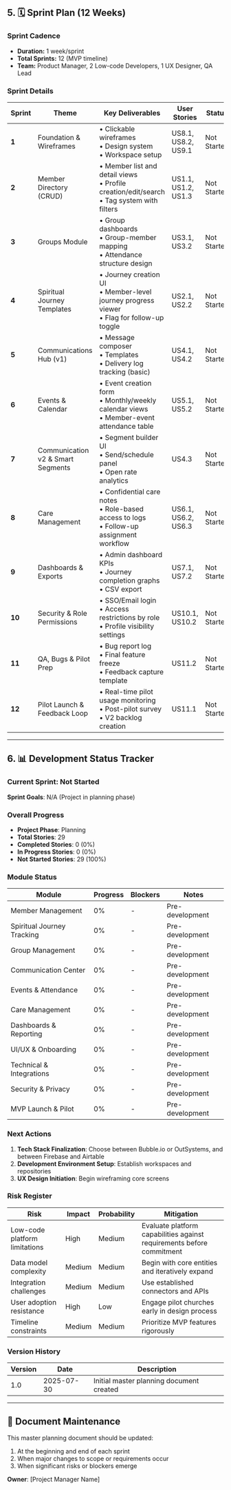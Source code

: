 <a id="sprint-plan"></a>
## 5. 🗓️ Sprint Plan (12 Weeks)

### Sprint Cadence
- **Duration:** 1 week/sprint
- **Total Sprints:** 12 (MVP timeline)
- **Team:** Product Manager, 2 Low-code Developers, 1 UX Designer, QA Lead

### Sprint Details

| Sprint | Theme | Key Deliverables | User Stories | Status |
|--------|-------|------------------|--------------|--------|
| **1** | Foundation & Wireframes | • Clickable wireframes<br>• Design system<br>• Workspace setup | US8.1, US8.2, US9.1 | Not Started |
| **2** | Member Directory (CRUD) | • Member list and detail views<br>• Profile creation/edit/search<br>• Tag system with filters | US1.1, US1.2, US1.3 | Not Started |
| **3** | Groups Module | • Group dashboards<br>• Group-member mapping<br>• Attendance structure design | US3.1, US3.2 | Not Started |
| **4** | Spiritual Journey Templates | • Journey creation UI<br>• Member-level journey progress viewer<br>• Flag for follow-up toggle | US2.1, US2.2 | Not Started |
| **5** | Communications Hub (v1) | • Message composer<br>• Templates<br>• Delivery log tracking (basic) | US4.1, US4.2 | Not Started |
| **6** | Events & Calendar | • Event creation form<br>• Monthly/weekly calendar views<br>• Member-event attendance table | US5.1, US5.2 | Not Started |
| **7** | Communication v2 & Smart Segments | • Segment builder UI<br>• Send/schedule panel<br>• Open rate analytics | US4.3 | Not Started |
| **8** | Care Management | • Confidential care notes<br>• Role-based access to logs<br>• Follow-up assignment workflow | US6.1, US6.2, US6.3 | Not Started |
| **9** | Dashboards & Exports | • Admin dashboard KPIs<br>• Journey completion graphs<br>• CSV export | US7.1, US7.2 | Not Started |
| **10** | Security & Role Permissions | • SSO/Email login<br>• Access restrictions by role<br>• Profile visibility settings | US10.1, US10.2 | Not Started |
| **11** | QA, Bugs & Pilot Prep | • Bug report log<br>• Final feature freeze<br>• Feedback capture template | US11.2 | Not Started |
| **12** | Pilot Launch & Feedback Loop | • Real-time pilot usage monitoring<br>• Post-pilot survey<br>• V2 backlog creation | US11.1 | Not Started |

---

<a id="development-status-tracker"></a>
## 6. 📊 Development Status Tracker

### Current Sprint: Not Started
**Sprint Goals**: N/A (Project in planning phase)

### Overall Progress
- **Project Phase**: Planning
- **Total Stories**: 29
- **Completed Stories**: 0 (0%)
- **In Progress Stories**: 0 (0%)
- **Not Started Stories**: 29 (100%)

### Module Status

| Module | Progress | Blockers | Notes |
|--------|----------|----------|-------|
| Member Management | 0% | - | Pre-development |
| Spiritual Journey Tracking | 0% | - | Pre-development |
| Group Management | 0% | - | Pre-development |
| Communication Center | 0% | - | Pre-development |
| Events & Attendance | 0% | - | Pre-development |
| Care Management | 0% | - | Pre-development |
| Dashboards & Reporting | 0% | - | Pre-development |
| UI/UX & Onboarding | 0% | - | Pre-development |
| Technical & Integrations | 0% | - | Pre-development |
| Security & Privacy | 0% | - | Pre-development |
| MVP Launch & Pilot | 0% | - | Pre-development |

### Next Actions
1. **Tech Stack Finalization**: Choose between Bubble.io or OutSystems, and between Firebase and Airtable
2. **Development Environment Setup**: Establish workspaces and repositories
3. **UX Design Initiation**: Begin wireframing core screens

### Risk Register

| Risk | Impact | Probability | Mitigation |
|------|--------|------------|------------|
| Low-code platform limitations | High | Medium | Evaluate platform capabilities against requirements before commitment |
| Data model complexity | Medium | Medium | Begin with core entities and iteratively expand |
| Integration challenges | Medium | Medium | Use established connectors and APIs |
| User adoption resistance | High | Low | Engage pilot churches early in design process |
| Timeline constraints | Medium | Medium | Prioritize MVP features rigorously |

### Version History

| Version | Date | Description |
|---------|------|-------------|
| 1.0 | 2025-07-30 | Initial master planning document created |

---

## 📝 Document Maintenance

This master planning document should be updated:
1. At the beginning and end of each sprint
2. When major changes to scope or requirements occur
3. When significant risks or blockers emerge

**Owner**: [Project Manager Name]
